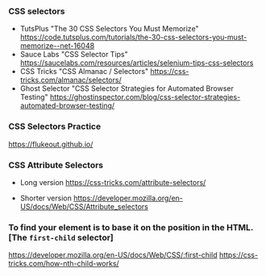 ### CSS selectors
- TutsPlus "The 30 CSS Selectors You Must Memorize"
https://code.tutsplus.com/tutorials/the-30-css-selectors-you-must-memorize--net-16048
- Sauce Labs "CSS Selector Tips"
https://saucelabs.com/resources/articles/selenium-tips-css-selectors
- CSS Tricks "CSS Almanac / Selectors"
https://css-tricks.com/almanac/selectors/
- Ghost Selector "CSS Selector Strategies for Automated Browser Testing"
https://ghostinspector.com/blog/css-selector-strategies-automated-browser-testing/


### CSS Selectors Practice
https://flukeout.github.io/

### CSS Attribute Selectors
- Long version
https://css-tricks.com/attribute-selectors/

- Shorter version
https://developer.mozilla.org/en-US/docs/Web/CSS/Attribute_selectors

### To find your element is to base it on the position in the HTML. [The `first-child` selector]
https://developer.mozilla.org/en-US/docs/Web/CSS/:first-child
https://css-tricks.com/how-nth-child-works/
